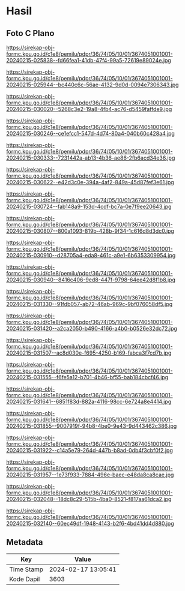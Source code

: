 # Hasil

## Foto C Plano

https://sirekap-obj-formc.kpu.go.id/c1e8/pemilu/pdpr/36/74/05/10/01/3674051001001-20240215-025838--fd66fea1-41db-47f4-99a5-72619e89024e.jpg

https://sirekap-obj-formc.kpu.go.id/c1e8/pemilu/pdpr/36/74/05/10/01/3674051001001-20240215-025944--bc440c6c-56ae-4132-9d0d-0094e7306343.jpg

https://sirekap-obj-formc.kpu.go.id/c1e8/pemilu/pdpr/36/74/05/10/01/3674051001001-20240215-030020--5268c3e2-19a8-4fb4-ac76-d5459faffde9.jpg

https://sirekap-obj-formc.kpu.go.id/c1e8/pemilu/pdpr/36/74/05/10/01/3674051001001-20240215-030246--ce1efcc1-547d-4d74-80a4-040b60c428a4.jpg

https://sirekap-obj-formc.kpu.go.id/c1e8/pemilu/pdpr/36/74/05/10/01/3674051001001-20240215-030333--7231442a-ab13-4b36-ae86-2fb6acd34e36.jpg

https://sirekap-obj-formc.kpu.go.id/c1e8/pemilu/pdpr/36/74/05/10/01/3674051001001-20240215-030622--e42d3c0e-394a-4af2-849a-45d87fef3e61.jpg

https://sirekap-obj-formc.kpu.go.id/c1e8/pemilu/pdpr/36/74/05/10/01/3674051001001-20240215-030724--fab148a9-153d-4cdf-bc7a-0e7f9ee20643.jpg

https://sirekap-obj-formc.kpu.go.id/c1e8/pemilu/pdpr/36/74/05/10/01/3674051001001-20240215-030807--800a1093-819b-428b-9f34-1c616d8d3dc0.jpg

https://sirekap-obj-formc.kpu.go.id/c1e8/pemilu/pdpr/36/74/05/10/01/3674051001001-20240215-030910--d28705a4-eda8-461c-a9e1-6b6353309954.jpg

https://sirekap-obj-formc.kpu.go.id/c1e8/pemilu/pdpr/36/74/05/10/01/3674051001001-20240215-030940--8416c406-9ed8-447f-9798-64ee42d8f1b8.jpg

https://sirekap-obj-formc.kpu.go.id/c1e8/pemilu/pdpr/36/74/05/10/01/3674051001001-20240215-031330--91fdb057-ab72-46ab-969c-9bf076058df5.jpg

https://sirekap-obj-formc.kpu.go.id/c1e8/pemilu/pdpr/36/74/05/10/01/3674051001001-20240215-031420--a2ca2050-b490-4166-a4b0-b0526e32dc72.jpg

https://sirekap-obj-formc.kpu.go.id/c1e8/pemilu/pdpr/36/74/05/10/01/3674051001001-20240215-031507--ac8d030e-f695-4250-b169-fabca3f7cd7b.jpg

https://sirekap-obj-formc.kpu.go.id/c1e8/pemilu/pdpr/36/74/05/10/01/3674051001001-20240215-031555--f6fe5a12-b701-4b46-bf55-bab184cbcf46.jpg

https://sirekap-obj-formc.kpu.go.id/c1e8/pemilu/pdpr/36/74/05/10/01/3674051001001-20240215-031641--6851f83d-882a-4116-98cc-6e724a8e4414.jpg

https://sirekap-obj-formc.kpu.go.id/c1e8/pemilu/pdpr/36/74/05/10/01/3674051001001-20240215-031855--9007919f-94b8-4be0-9e43-9d443462c386.jpg

https://sirekap-obj-formc.kpu.go.id/c1e8/pemilu/pdpr/36/74/05/10/01/3674051001001-20240215-031922--c14a5e79-264d-447b-b8ad-0db4f3cbf0f2.jpg

https://sirekap-obj-formc.kpu.go.id/c1e8/pemilu/pdpr/36/74/05/10/01/3674051001001-20240215-031957--1e73f933-7884-496e-baec-e48da8ca8cae.jpg

https://sirekap-obj-formc.kpu.go.id/c1e8/pemilu/pdpr/36/74/05/10/01/3674051001001-20240215-032048--18dc8c29-515b-4ba0-8521-f817aa61dca2.jpg

https://sirekap-obj-formc.kpu.go.id/c1e8/pemilu/pdpr/36/74/05/10/01/3674051001001-20240215-032140--60ec49df-1948-4143-b2f6-4bd41dd4d880.jpg


## Metadata

| Key        | Value               |
| ---------- | ------------------- |
| Time Stamp | 2024-02-17 13:05:41 |
| Kode Dapil | 3603                |



